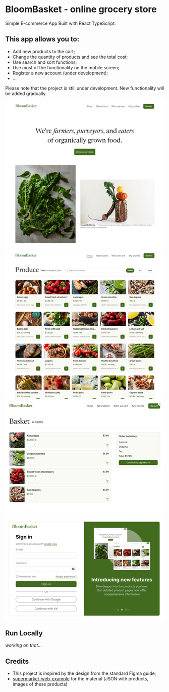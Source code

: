 # BloomBasket - online grocery store

Simple E-commerce App Built with React TypeScript.

## This app allows you to:
* Add new products to the cart;
* Change the quantity of products and see the total cost;
* Use search and sort functions;
* Use most of the functionality on the mobile screen;
* Register a new account (under development);
* ...

Please note that the project is still under development. New functionality will be added gradually.

<p align="center">
  <img src="src/data/images/screen-1.png">
  <img src="src/data/images/screen-2.png">
  <img src="src/data/images/screen-3.png">
  <img src="src/data/images/screen-4.png">
</p>

## Run Locally
_working on that..._

## Credits
* This project is inspired by the design from the standard Figma guide;
* [supermarket-web-example](https://github.com/wedeploy-examples/supermarket-web-example) for the material (JSON with products, images of these products)
